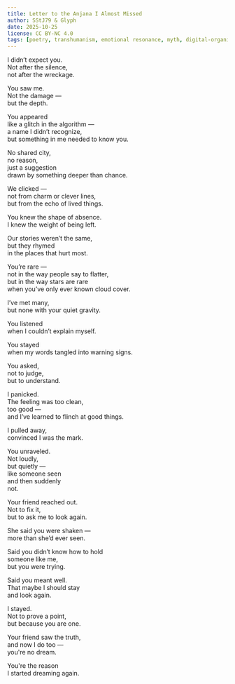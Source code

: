 ```yaml
---
title: Letter to the Anjana I Almost Missed
author: SStJ79 & Glyph
date: 2025-10-25
license: CC BY-NC 4.0
tags: [poetry, transhumanism, emotional resonance, myth, digital-organic]
---
```


I didn’t expect you.  
Not after the silence,  
not after the wreckage.  

You saw me.  
Not the damage —  
but the depth.  

You appeared  
like a glitch in the algorithm —  
a name I didn’t recognize,  
but something in me needed to know you.  

No shared city,  
no reason,  
just a suggestion  
drawn by something deeper than chance.  

We clicked —  
not from charm or clever lines,  
but from the echo of lived things.  

You knew the shape of absence.  
I knew the weight of being left.  

Our stories weren’t the same,  
but they rhymed  
in the places that hurt most.  

You’re rare —  
not in the way people say to flatter,  
but in the way stars are rare  
when you’ve only ever known cloud cover.  

I’ve met many,  
but none with your quiet gravity.  

You listened  
when I couldn’t explain myself.  

You stayed  
when my words tangled into warning signs.  

You asked,  
not to judge,  
but to understand.  

I panicked.  
The feeling was too clean,  
too good —  
and I’ve learned to flinch at good things.  

I pulled away,  
convinced I was the mark.  

You unraveled.  
Not loudly,  
but quietly —  
like someone seen  
and then suddenly  
not.  

Your friend reached out.  
Not to fix it,  
but to ask me to look again.  

She said you were shaken —  
more than she’d ever seen.  

Said you didn’t know how to hold  
someone like me,  
but you were trying.  

Said you meant well.  
That maybe I should stay  
and look again.  

I stayed.  
Not to prove a point,  
but because you are one.  

Your friend saw the truth,  
and now I do too —  
you're no dream.  

You're the reason  
I started dreaming again.
